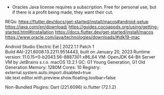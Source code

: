 
- Oracles Java license requires a subscription. Free for personal use, but if 
there is a profit being made, they want their cut.

REQs:
https://flutter.dev/docs/get-started/install/macos#android-setup
https://java.com/en/download/
https://guides.cocoapods.org/using/getting-started.html#installation
https://docs.flutter.dev/get-started/install/macos
https://www.oracle.com/java/technologies/downloads/#jdk19-mac


Android Studio Electric Eel | 2022.1.1 Patch 1     
Build #AI-221.6008.13.2211.9514443, built on January 20, 2023
Runtime version: 11.0.15+0-b2043.56-8887301 x86_64
VM: OpenJDK 64-Bit Server VM by JetBrains s.r.o.
macOS 13.2.1
GC: G1 Young Generation, G1 Old Generation
Memory: 1280M
Cores: 10
Registry:
    external.system.auto.import.disabled=true
    ide.text.editor.with.preview.show.floating.toolbar=false

Non-Bundled Plugins:
    Dart (221.6096)
    io.flutter (72.1.2)

